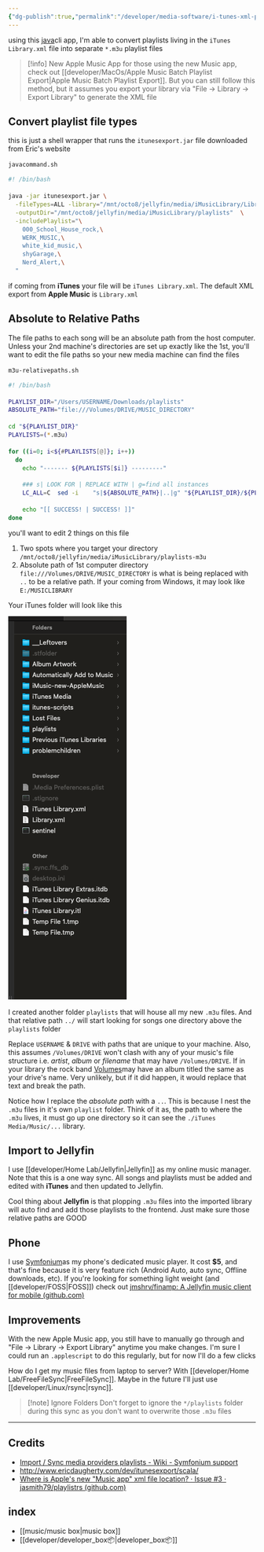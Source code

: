 ```yaml
---
{"dg-publish":true,"permalink":"/developer/media-software/i-tunes-xml-playlist-to-m3u-converter/","created":"2025-04-09T22:07:48.573-05:00","updated":"2025-04-09T11:28:23.000-05:00"}
---
```


using this [java](http://www.ericdaugherty.com/dev/itunesexport/scala/)cli app, I'm able to convert playlists living in the `iTunes Library.xml` file into separate `*.m3u` playlist files

> [!info] New Apple Music App
> for those using the new Music app, check out [[developer/MacOs/Apple Music Batch Playlist Export\|Apple Music Batch Playlist Export]]. But you can still follow this method, but it assumes you export your library via "File -> Library -> Export Library" to generate the XML file
## Convert playlist file types

this is just a shell wrapper that runs the `itunesexport.jar` file downloaded from Eric's website

`javacommand.sh`
```bash
#! /bin/bash

java -jar itunesexport.jar \
  -fileTypes=ALL -library="/mnt/octo8/jellyfin/media/iMusicLibrary/Library.xml" \
  -outputDir="/mnt/octo8/jellyfin/media/iMusicLibrary/playlists"  \
  -includePlaylist="\
    000_School_House_rock,\
	WERK_MUSIC,\
	white_kid_music,\
	shyGarage,\
	Nerd_Alert,\
  " 
```

if coming from **iTunes** your file will be `iTunes Library.xml`. The default XML export from **Apple Music** is `Library.xml`

## Absolute to Relative Paths

The file paths to each song will be an absolute path from the host computer. Unless your 2nd machine's directories are set up exactly like the 1st, you'll want to edit the file paths so your new media machine can find the files

`m3u-relativepaths.sh`
```bash
#! /bin/bash 

PLAYLIST_DIR="/Users/USERNAME/Downloads/playlists"
ABSOLUTE_PATH="file:///Volumes/DRIVE/MUSIC_DIRECTORY"

cd "${PLAYLIST_DIR}"
PLAYLISTS=(*.m3u)

for ((i=0; i<${#PLAYLISTS[@]}; i++))
  do
	echo "------- ${PLAYLISTS[$i]} ---------" 
  
	### s| LOOK FOR | REPLACE WITH | g=find all instances
	LC_ALL=C  sed -i    "s|${ABSOLUTE_PATH}|..|g" "${PLAYLIST_DIR}/${PLAYLISTS[$i]}"

	echo "[[ SUCCESS! | SUCCESS! ]]"
done

```

you'll want to edit 2 things on this file
1.  Two spots where you target your directory `/mnt/octo8/jellyfin/media/iMusicLibrary/playlists-m3u`
3.  Absolute path of 1st computer directory `file:///Volumes/DRIVE/MUSIC_DIRECTORY` is what is being replaced with  `..` to be a relative path. If your coming from Windows, it may look like `E:/MUSICLIBRARY` 

Your iTunes folder will look like this

![attachments/iTunes-Directory-Tree.png|iTunes-Directory-Tree](/img/user/attachments/iTunes-Directory-Tree.png)

I created another folder `playlists` that will house all my new `.m3u` files. And that relative path `../` will start looking for songs one directory above the `playlists` folder

Replace `USERNAME` & `DRIVE` with paths that are unique to your machine. Also, this assumes `/Volumes/DRIVE` won't clash with any of your music's file structure i.e. *artist*, *album* or *filename* that may have `/Volumes/DRIVE`. If in your library the rock band [Volumes](https://volumesofficial.com/)may have an album titled the same as your drive's name. Very unlikely, but if it did happen, it would replace that text and break the path.

Notice how I replace the *absolute path* with a `..`. This is because I nest the `.m3u` files in it's own `playlist` folder. Think of it as, the path to where the `.m3u` lives, it must go up one directory so it can see the `./iTunes Media/Music/...` library.
## Import to Jellyfin
I use [[developer/Home Lab/Jellyfin\|Jellyfin]] as my online music manager. Note that this is a one way sync. All songs and playlists must be added and edited with **iTunes** and then updated to Jellyfin. 

Cool thing about **Jellyfin** is that plopping `.m3u` files into the imported library will auto find and add those playlists to the frontend. Just make sure those relative paths are GOOD

## Phone
I use [Symfonium](https://www.symfonium.app/)as my phone's dedicated music player. It cost **$5**, and that's fine because it is very feature rich (Android Auto, auto sync, Offline downloads, etc). If you're looking for something light weight (and [[developer/FOSS\|FOSS]]) check out [jmshrv/finamp: A Jellyfin music client for mobile (github.com)](https://github.com/jmshrv/finamp)

## Improvements
With the new Apple Music app, you still have to manually go through and "File -> Library -> Export Library" anytime you make changes. I'm sure I could run an `.applescript` to do this regularly, but for now I'll do a few clicks

How do I get my music files from laptop to server? With [[developer/Home Lab/FreeFileSync\|FreeFileSync]]. Maybe in the future I'll just use [[developer/Linux/rsync\|rsync]]. 

> [!note] Ignore Folders
> Don't forget to ignore the `*/playlists` folder during this sync as you don't want to overwrite those `.m3u` files


---

## Credits
- [Import / Sync media providers playlists - Wiki - Symfonium support](https://support.symfonium.app/t/import-sync-media-providers-playlists/325)
- http://www.ericdaugherty.com/dev/itunesexport/scala/
- [Where is Apple's new "Music app" xml file location? · Issue #3 · jasmith79/playlistrs (github.com)](https://github.com/jasmith79/playlistrs/issues/3)
## index
- [[music/music box\|music box]]
- [[developer/developer_box📦\|developer_box📦]]